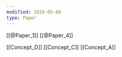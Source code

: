 ```yaml
---
modified: 2024-05-08
type: Paper
---
```

[[@Paper_1]] [[@Paper_4]]

[[Concept_D]] [[Concept_C]] [[Concept_A]]

